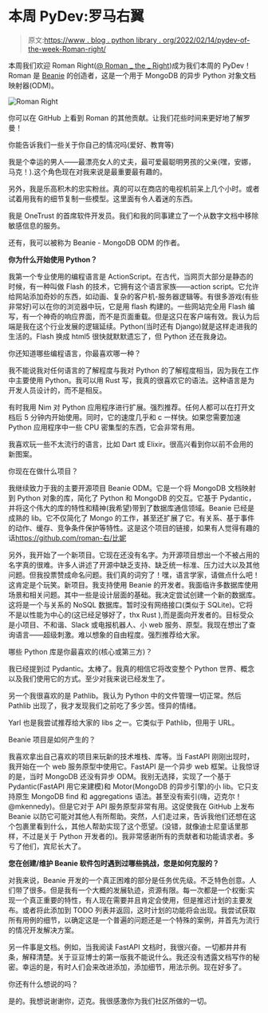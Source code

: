 # 本周 PyDev:罗马右翼

> 原文:[https://www . blog . python library . org/2022/02/14/pydev-of-the-week-Roman-right/](https://www.blog.pythonlibrary.org/2022/02/14/pydev-of-the-week-roman-right/)

本周我们欢迎 Roman Right([@ Roman _ the _ Right](https://twitter.com/roman_the_right))成为我们本周的 PyDev！Roman 是 [Beanie](https://github.com/roman-right/beanie) 的创造者，这是一个用于 MongoDB 的异步 Python 对象文档映射器(ODM)。

![Roman Right](../Images/8b7809a3203341816804e3fd70bcb071.png)

你可以在 GitHub 上看到 Roman 的其他贡献。让我们花些时间来更好地了解罗曼！

你能告诉我们一些关于你自己的情况吗(爱好、教育等)

我是个幸运的男人——最漂亮女人的丈夫，最可爱最聪明男孩的父亲(嘿，安娜，马克！).这个角色现在对我来说是最重要最有趣的。

另外，我是乐高积木的忠实粉丝。真的可以在商店的电视机前呆上几个小时。或者试着用我有的细节复制一些模型。这里面有令人着迷的东西。

我是 OneTrust 的首席软件开发员。我们和我的同事建立了一个从数字文档中移除敏感信息的服务。

还有，我可以被称为 Beanie - MongoDB ODM 的作者。

**你为什么开始使用 Python？**

我第一个专业使用的编程语言是 ActionScript。在古代，当网页大部分是静态的时候，有一种叫做 Flash 的技术，它拥有这个语言家族——action script。它允许给网站添加奇妙的东西，如动画、复杂的客户机-服务器逻辑等。有很多游戏(有些非常好)可以在你的浏览器中玩，它是用 flash 构建的。一些网站完全用 Flash 编写，有一个神奇的响应界面，而不是页面重载。但是这只在客户端有效。我认为后端是我在这个行业发展的逻辑延续。Python(当时还有 Django)就是这样走进我的生活的。Flash 换成 html5 很快就默默遗忘了，但 Python 还在我身边。

你还知道哪些编程语言，你最喜欢哪一种？

我不能说我对任何语言的了解程度与我对 Python 的了解程度相当，因为我在工作中主要使用 Python。我可以用 Rust 写，我真的很喜欢它的语法。这种语言是为开发人员设计的，而不是相反。

有时我用 Nim 对 Python 应用程序进行扩展。强烈推荐。任何人都可以在打开文档后 5 分钟内开始使用。同时，它的速度几乎和 c 一样快。如果您需要加速 Python 应用程序中一些 CPU 密集型的东西，它会非常有用。

我喜欢玩一些不太流行的语言，比如 Dart 或 Elixir。很高兴看到你以前不会用的新图案。

你现在在做什么项目？

我继续致力于我的主要开源项目 Beanie ODM。它是一个将 MongoDB 文档映射到 Python 对象的库，简化了 Python 和 MongoDB 的交互。它基于 Pydantic，并将这个伟大的库的特性和精神(我希望)带到了数据库通信领域。Beanie 已经是成熟的 lib。它不仅简化了 Mongo 的工作，甚至还扩展了它。有关系、基于事件的动作、缓存、竞争条件保护等特性。这是这个项目的链接，如果有人觉得有趣的话[https://github.com/roman-<wbr>右/比妮](https://github.com/roman-right/beanie)

另外，我开始了一个新项目。它现在还没有名字。为开源项目想出一个不被占用的名字真的很难。许多人讲述了开源中缺乏支持、缺乏统一标准、压力过大以及其他问题。但我投票赞成命名问题。我们真的词穷了！嘿，语言学家，请做点什么吧！这肯定是个玩笑。新项目。我支持使用 Beanie 的开发者。我面临许多数据库使用场景和相关问题。其中一些是设计层面的基础。我决定尝试创建一个新的数据库。这将是一个与关系的 NoSQL 数据库。暂时没有网络接口(类似于 SQLite)。它将不是以性能为中心的(这已经足够好了，thx Rust ),而是面向开发者的。目标受众是小项目、不和谐、Slack 或电报机器人、小 web 服务、原型。我现在想出了查询语言——超级刺激。难以想象的自由程度。强烈推荐给大家。

哪些 Python 库是你最喜欢的(核心或第三方)？

我已经提到过 Pydantic。太棒了。我真的相信它将改变整个 Python 世界、概念以及我们使用它的方式。至少对我来说已经发生了。

另一个我很喜欢的是 Pathlib。我认为 Python 中的文件管理一切正常。然后 Pathlib 出现了，我才发现我们之前吃了多少苦。怪异的情绪。

Yarl 也是我尝试推荐给大家的 libs 之一。它类似于 Pathlib，但用于 URL。

Beanie 项目是如何产生的？

我喜欢拿出自己喜欢的项目来玩新的技术堆栈、库等。当 FastAPI 刚刚出现时，我开始在一个 web 服务原型中使用它。FastAPI 是一个异步 web 框架。让我惊讶的是，当时 MongoDB 还没有异步 ODM。我别无选择，实现了一个基于 Pydantic(FastAPI 用它来建模)和 Motor(MongoDB 的异步引擎)的小 lib。它只支持原生 MongoDB find 和 aggregations 语法。甚至没有索引(嗨，迈克尔！@mkennedy)。但是它对于 API 服务原型非常有用。这促使我在 GitHub 上发布 Beanie 以防它可能对其他人有所帮助。突然，人们走过来，告诉我他们还想在这个包裹里看到什么，其他人帮助实现了这个愿望。(没错，就像迪士尼童话里那样，不过是关于 Python 开发者的)。我非常感谢所有的贡献者和功能请求者。多亏了他们，宾尼长大了。

**您在创建/维护 Beanie 软件包时遇到过哪些挑战，您是如何克服的？**

对我来说，Beanie 开发的一个真正困难的部分是任务优先级。不乏特色创意。人们带了很多。但是我有一个大概的发展轨迹，资源有限。每一次都是一个权衡:实现一个真正重要的特性，有人现在需要并且肯定会使用，但是推迟计划的主要发布。或者将此添加到 TODO 列表并返回，这时计划的功能将会出现。我尝试获取所有用例的细节，以确定这是一个普遍的问题还是一个特殊的案例，并首先为流行的情况开发解决方案。

另一件事是文档。例如，当我阅读 FastAPI 文档时，我很兴奋。一切都井井有条，解释清楚。关于豆豆博士的第一版我不能说什么。我还没有透露文档写作的秘密。幸运的是，有时人们会来改进添加，添加细节，用法示例。现在好多了。

你还有什么想说的吗？

是的。我想说谢谢你，迈克。我很感激你为我们社区所做的一切。
